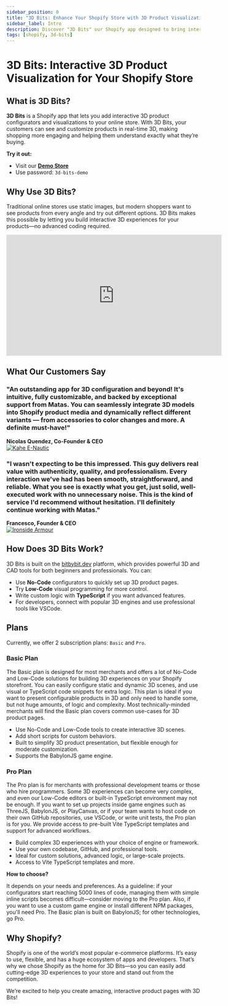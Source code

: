 ```yaml
---
sidebar_position: 0
title: "3D Bits: Enhance Your Shopify Store with 3D Product Visualization"
sidebar_label: Intro
description: Discover "3D Bits" our Shopify app designed to bring interactive 3D product configurators and visualization to your e-commerce store.
tags: [shopify, 3d-bits]
---
```


# 3D Bits: Interactive 3D Product Visualization for Your Shopify Store

## What is 3D Bits?

**3D Bits** is a Shopify app that lets you add interactive 3D product configurators and visualizations to your online store. With 3D Bits, your customers can see and customize products in real-time 3D, making shopping more engaging and helping them understand exactly what they’re buying.

**Try it out:**
*   Visit our **[Demo Store](https://bitbybit-dev-3d-configurators.myshopify.com)**
*   Use password: `3d-bits-demo`

## Why Use 3D Bits?

Traditional online stores use static images, but modern shoppers want to see products from every angle and try out different options. 3D Bits makes this possible by letting you build interactive 3D experiences for your products—no advanced coding required.

<div class="responsive-video-container">
  <iframe 
    width="560" 
    height="315" 
    src="https://www.youtube.com/embed/UwIEYWxlGQ0?si=ZtLRjdJ8t2DXjdjl" 
    title="3D Bits App For Shopify Demo" 
    frameborder="0" 
    allow="accelerometer; autoplay; clipboard-write; encrypted-media; gyroscope; picture-in-picture; web-share" 
    allowfullscreen>
  </iframe>
</div>

## What Our Customers Say

<div class="testimonials-section">

<div class="testimonial-item">

### "An outstanding app for 3D configuration and beyond! It's intuitive, fully customizable, and backed by exceptional support from Matas. You can seamlessly integrate 3D models into Shopify product media and dynamically reflect different variants — from accessories to color changes and more. A definite must-have!"

**Nicolas Quendez, Co-Founder & CEO**  
[![Kahe E-Nautic](https://ik.imagekit.io/bitbybit/app/assets/start/shopify/kahe-enautic.webp)](https://kahe-nautic.com/)

</div>

<div class="testimonial-item">

### "I wasn't expecting to be this impressed. This guy delivers real value with authenticity, quality, and professionalism. Every interaction we've had has been smooth, straightforward, and reliable. What you see is exactly what you get, just solid, well-executed work with no unnecessary noise. This is the kind of service I'd recommend without hesitation. I'll definitely continue working with Matas."

**Francesco, Founder & CEO**  
[![Ironside Armour](https://ik.imagekit.io/bitbybit/app/assets/start/shopify/ironside-armour.webp)](https://ironsidearmour.com)

</div>

</div>


## How Does 3D Bits Work?

3D Bits is built on the [bitbybit.dev](https://bitbybit.dev) platform, which provides powerful 3D and CAD tools for both beginners and professionals. You can:

- Use **No-Code** configurators to quickly set up 3D product pages.
- Try **Low-Code** visual programming for more control.
- Write custom logic with **TypeScript** if you want advanced features.
- For developers, connect with popular 3D engines and use professional tools like VSCode.

## Plans

Currently, we offer 2 subscription plans: `Basic` and `Pro`.

### Basic Plan

The Basic plan is designed for most merchants and offers a lot of No-Code and Low-Code solutions for building 3D experiences on your Shopify storefront. You can easily configure static and dynamic 3D scenes, and use visual or TypeScript code snippets for extra logic. This plan is ideal if you want to present configurable products in 3D and only need to handle some, but not huge amounts, of logic and complexity. Most technically-minded merchants will find the Basic plan covers common use-cases for 3D product pages.

- Use No-Code and Low-Code tools to create interactive 3D scenes.
- Add short scripts for custom behaviors.
- Built to simplify 3D product presentation, but flexible enough for moderate customization.
- Supports the BabylonJS game engine.

### Pro Plan

The Pro plan is for merchants with professional development teams or those who hire programmers. Some 3D experiences can become very complex, and even our Low-Code editors or built-in TypeScript environment may not be enough. If you want to set up projects inside game engines such as ThreeJS, BabylonJS, or PlayCanvas, or if your team wants to host code on their own GitHub repositories, use VSCode, or write unit tests, the Pro plan is for you. We provide access to pre-built Vite TypeScript templates and support for advanced workflows.

- Build complex 3D experiences with your choice of engine or framework.
- Use your own codebase, GitHub, and professional tools.
- Ideal for custom solutions, advanced logic, or large-scale projects.
- Access to Vite TypeScript templates and more.

**How to choose?**

It depends on your needs and preferences. As a guideline: if your configurators start reaching 5000 lines of code, managing them with simple inline scripts becomes difficult—consider moving to the Pro plan. Also, if you want to use a custom game engine or install different NPM packages, you'll need Pro. The Basic plan is built on BabylonJS; for other technologies, go Pro.

## Why Shopify?

Shopify is one of the world’s most popular e-commerce platforms. It’s easy to use, flexible, and has a huge ecosystem of apps and developers. That’s why we chose Shopify as the home for 3D Bits—so you can easily add cutting-edge 3D experiences to your store and stand out from the competition.

We’re excited to help you create amazing, interactive product pages with 3D Bits!